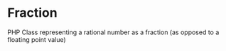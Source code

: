 # Fraction
PHP Class representing a rational number as a fraction (as opposed to a floating point value)
